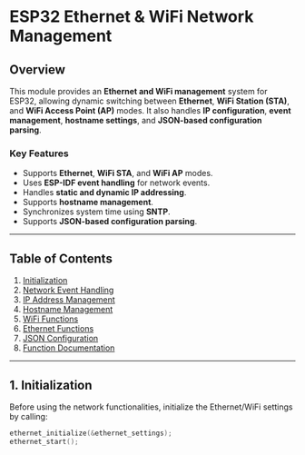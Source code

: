 # **ESP32 Ethernet & WiFi Network Management**

## **Overview**
This module provides an **Ethernet and WiFi management** system for ESP32, allowing dynamic switching between **Ethernet**, **WiFi Station (STA)**, and **WiFi Access Point (AP)** modes. It also handles **IP configuration**, **event management**, **hostname settings**, and **JSON-based configuration parsing**.

### **Key Features**
- Supports **Ethernet**, **WiFi STA**, and **WiFi AP** modes.
- Uses **ESP-IDF event handling** for network events.
- Handles **static and dynamic IP addressing**.
- Supports **hostname management**.
- Synchronizes system time using **SNTP**.
- Supports **JSON-based configuration parsing**.

---

## **Table of Contents**
1. [Initialization](#initialization)
2. [Network Event Handling](#network-event-handling)
3. [IP Address Management](#ip-address-management)
4. [Hostname Management](#hostname-management)
5. [WiFi Functions](#wifi-functions)
6. [Ethernet Functions](#ethernet-functions)
7. [JSON Configuration](#json-configuration)
8. [Function Documentation](#function-documentation)

---

## **1. Initialization**
Before using the network functionalities, initialize the Ethernet/WiFi settings by calling:

```c
ethernet_initialize(&ethernet_settings);
ethernet_start();
